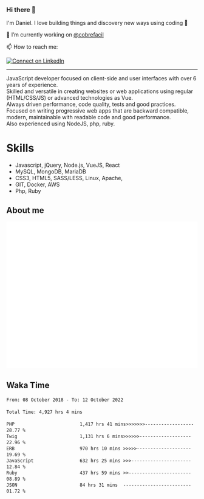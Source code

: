 ### Hi there 👋

I'm Daniel. I love building things and discovery new ways using coding :raised_hands: 

🔭 I’m currently working on [@cobrefacil](https://www.cobrefacil.com.br/)

📫 How to reach me:

[![Connect on LinkedIn](https://img.shields.io/badge/--linkedin?label=LinkedIn&logo=LinkedIn&style=social)](https://www.linkedin.com/in/daniel-cerverizzo/)

---

JavaScript developer focused on client-side and user interfaces with over 6 years of experience.  
Skilled and versatile in creating websites or web applications using regular (HTML/CSS/JS) or advanced technologies as Vue.  
Always driven performance, code quality, tests and good practices.  
 Focused on writing progressive web apps that are backward compatible, modern, maintainable with readable code and good performance.  
Also experienced using NodeJS, php, ruby. 


# Skills

 - Javascript, jQuery, Node.js, VueJS, React
 - MySQL, MongoDB, MariaDB    
 - CSS3, HTML5, SASS/LESS,  Linux, Apache,
 - GIT, Docker, AWS
 - Php, Ruby

## About me

![Metrics](/github-metrics.svg)

## Waka Time

<!--START_SECTION:waka-->

```text
From: 08 October 2018 - To: 12 October 2022

Total Time: 4,927 hrs 4 mins

PHP                        1,417 hrs 41 mins>>>>>>>------------------   28.77 %
Twig                       1,131 hrs 6 mins>>>>>>-------------------   22.96 %
ERB                        970 hrs 10 mins >>>>>--------------------   19.69 %
JavaScript                 632 hrs 25 mins >>>----------------------   12.84 %
Ruby                       437 hrs 59 mins >>-----------------------   08.89 %
JSON                       84 hrs 31 mins  -------------------------   01.72 %
```

<!--END_SECTION:waka-->

